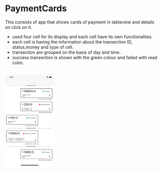 # PaymentCards
This consists of app that shows cards of payment in tableview and details on click on it.
* used four cell for its display and each cell have its own functionalites.
* each cell is having the information about the transection ID, status,money and type of cell.
* transection are grouped on the basis of day and time.
* success transection is shown with the green colour and failed with read color.

<br>
<a href="https://github.com/mksmanish/PaymentCards/blob/main/screenshots/Simulator%20Screen%20Shot%20-%20iPhone%2011%20-%202021-06-26%20at%2019.51.59.png"><img src="https://github.com/mksmanish/PaymentCards/blob/main/screenshots/Simulator%20Screen%20Shot%20-%20iPhone%2011%20-%202021-06-26%20at%2019.51.59.png" width="160" height="300"/></a>
